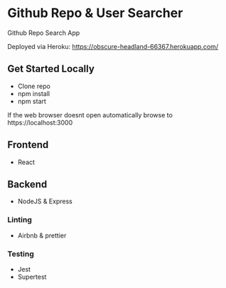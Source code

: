# Github Repo & User Searcher

Github Repo Search App

Deployed via Heroku: https://obscure-headland-66367.herokuapp.com/

## Get Started Locally

- Clone repo
- npm install
- npm start

If the web browser doesnt open automatically browse to https://localhost:3000

## Frontend

- React

## Backend

- NodeJS & Express

### Linting

- Airbnb & prettier

### Testing

- Jest
- Supertest

